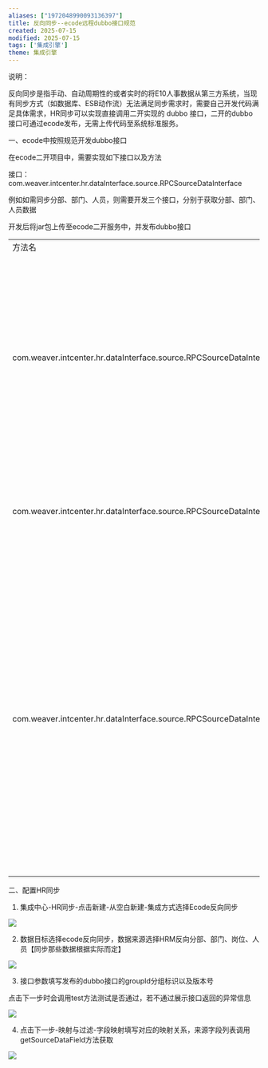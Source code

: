 ```yaml
---
aliases: ["1972048990093136397"]
title: 反向同步--ecode远程dubbo接口规范
created: 2025-07-15
modified: 2025-07-15
tags: ['集成引擎']
theme: 集成引擎
---
```


说明：

反向同步是指手动、自动周期性的或者实时的将E10人事数据从第三方系统，当现有同步方式（如数据库、ESB动作流）无法满足同步需求时，需要自己开发代码满足具体需求，HR同步可以实现直接调用二开实现的 dubbo 接口，二开的dubbo接口可通过ecode发布，无需上传代码至系统标准服务。

一、ecode中按照规范开发dubbo接口

在ecode二开项目中，需要实现如下接口以及方法

接口：com.weaver.intcenter.hr.dataInterface.source.RPCSourceDataInterface

例如如需同步分部、部门、人员，则需要开发三个接口，分别于获取分部、部门、人员数据

开发后将jar包上传至ecode二开服务中，并发布dubbo接口

|  |  |  |  |
| --- | --- | --- | --- |
| 方法名 | 入参 | 返回值 | 说明 |
| com.weaver.intcenter.hr.dataInterface.source.RPCSourceDataInterface#getSourceDataField |  | 接口返回字段列表 | 获取接口字段列表接口，用于设置字段映射，作用于【功能点1】截图 |
| com.weaver.intcenter.hr.dataInterface.source.RPCSourceDataInterface#page | 1. IPage> page 分页查询DTO  2. Map context 上下文信息 | com.weaver.intcenter.hr.dataInterface.pagination.IPage#setRecords写入实际数据返回值 | 分页获取数据 |
| com.weaver.intcenter.hr.dataInterface.source.RPCSourceDataInterface#test |  | 返回示例：  //return WeaResult.success(null);  //return WeaResult.fail("模拟失败场景",true); | 测试接口，可以编写测试逻辑用于验证和第三方系统网络是否正常等信息，返回错误信息作用于【功能点2】截图 |

二、配置HR同步

1. 集成中心-HR同步-点击新建-从空白新建-集成方式选择Ecode反向同步

![](https://myhelpdoc.oss-cn-heyuan.aliyuncs.com/mdimages/5711756d0d0c761f1b309fe901d68acf.jpg)

2. 数据目标选择ecode反向同步，数据来源选择HRM反向分部、部门、岗位、人员【同步那些数据根据实际而定】

![](https://myhelpdoc.oss-cn-heyuan.aliyuncs.com/mdimages/01ae7aa04cd816b496b40ae7448b92fc.jpg)

3. 接口参数填写发布的dubbo接口的groupId分组标识以及版本号

点击下一步时会调用test方法测试是否通过，若不通过展示接口返回的异常信息

![](https://myhelpdoc.oss-cn-heyuan.aliyuncs.com/mdimages/521b05673e9e950ea374481fdc2fa34e.jpg)

4. 点击下一步-映射与过滤-字段映射填写对应的映射关系，来源字段列表调用getSourceDataField方法获取

![](https://myhelpdoc.oss-cn-heyuan.aliyuncs.com/mdimages/ebb96181684955e54812043428da7f72.jpg)

